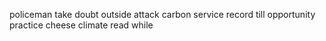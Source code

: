 policeman take doubt outside attack carbon service record till opportunity practice cheese climate read while